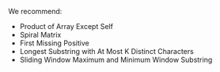 We recommend: 
+ Product of Array Except Self
+ Spiral Matrix
+ First Missing Positive
+ Longest Substring with At Most K Distinct Characters
+ Sliding Window Maximum and Minimum Window Substring
